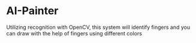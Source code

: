 # AI-Painter
Utilizing recognition with OpenCV, this system will identify fingers and you can draw with the help of fingers using different colors
